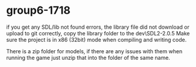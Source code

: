 # group6-1718
if you get any SDL/lib not found errors, the library file did not download or upload to git correctly, copy the library folder to the dev\SDL2-2.0.5
Make sure the project is in x86 (32bit) mode when compiling and writing code.

There is a zip folder for models, if there are any issues with them when running the game just unzip that into the folder of the same name.
